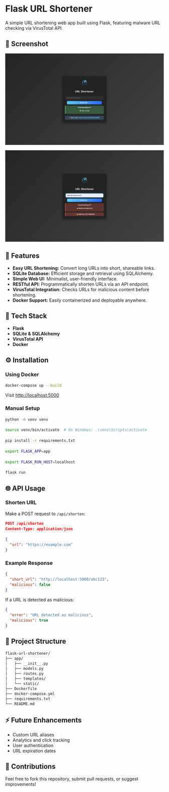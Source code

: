 # Flask URL Shortener

A simple URL shortening web app built using Flask, featuring malware URL checking via VirusTotal API.

## 📸 Screenshot

![URL Shortener Screenshot](app/static/screenshot1.png)

![URL Shortener Screenshot](app/static/screenshot2.png)

## 🎯 Features

- **Easy URL Shortening:** Convert long URLs into short, shareable links.
- **SQLite Database:** Efficient storage and retrieval using SQLAlchemy.
- **Simple Web UI:** Minimalist, user-friendly interface.
- **RESTful API:** Programmatically shorten URLs via an API endpoint.
- **VirusTotal Integration:** Checks URLs for malicious content before shortening.
- **Docker Support:** Easily containerized and deployable anywhere.

## 🚀 Tech Stack

- **Flask**
- **SQLite & SQLAlchemy**
- **VirusTotal API**
- **Docker**

## ⚙️ Installation

### Using Docker

```bash
docker-compose up --build
```

Visit [http://localhost:5000](http://localhost:5000)

### Manual Setup

```bash
python -m venv venv

source venv/bin/activate  # On Windows: .\venv\Scripts\activate

pip install -r requirements.txt

export FLASK_APP=app

export FLASK_RUN_HOST=localhost

flask run
```

## 🌐 API Usage

### Shorten URL

Make a POST request to `/api/shorten`:

```json
POST /api/shorten
Content-Type: application/json

{
  "url": "https://example.com"
}
```

### Example Response

```json
{
  "short_url": "http://localhost:5000/abc123",
  "malicious": false
}
```

If a URL is detected as malicious:

```json
{
  "error": "URL detected as malicious",
  "malicious": true
}
```

## 📁 Project Structure

```
flask-url-shortener/
├── app/
│   ├── __init__.py
│   ├── models.py
│   ├── routes.py
│   ├── templates/
│   └── static/
├── Dockerfile
├── docker-compose.yml
├── requirements.txt
└── README.md
```

## ⚡ Future Enhancements

- Custom URL aliases
- Analytics and click tracking
- User authentication
- URL expiration dates

## 🤝 Contributions

Feel free to fork this repository, submit pull requests, or suggest improvements!